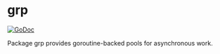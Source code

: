 # grp

[![GoDoc][godoc-badge]][godoc]

[godoc-badge]: https://godoc.org/github.com/stephen-fox/grp?status.svg
[godoc]: https://godoc.org/github.com/stephen-fox/grp

Package grp provides goroutine-backed pools for asynchronous work.
